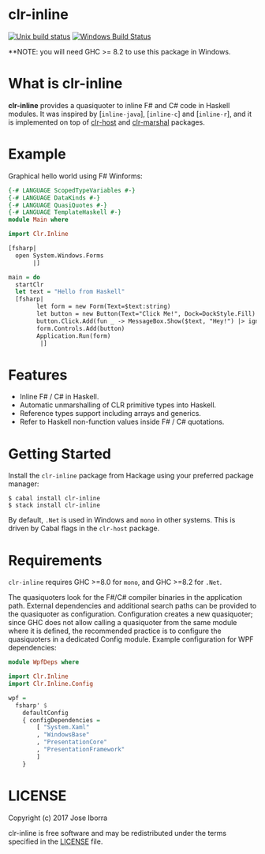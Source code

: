 clr-inline
==============
[![Unix build status](https://gitlab.com/tim-m89/clr-haskell/badges/master/build.svg)](https://gitlab.com/tim-m89/clr-haskell/commits/master)
[![Windows Build Status](https://img.shields.io/appveyor/ci/TimMatthews/clr-haskell.svg?label=Windows%20build)](https://ci.appveyor.com/project/tim-m89/clr-haskell)

**NOTE: you will need GHC >= 8.2 to use this package in Windows.

What is clr-inline
=======================
**clr-inline** provides a quasiquoter to inline F# and C# code in Haskell modules. 
It was inspired by [`inline-java`], [`inline-c`] and [`inline-r`], and it is implemented
on top of [clr-host][clr-host] and [clr-marshal][clr-marshal] packages.

[clr-host]: clr-host/
[clr-marshal]: clr-marshal/
[inline-java]: http://hackage.haskell.org/package/inline-java
[inline-r]: http://hackage.haskell.org/package/inline-r
[inline-c]: http://hackage.haskell.org/package/inline-c

Example
==========

Graphical hello world using F# Winforms:

```haskell
{-# LANGUAGE ScopedTypeVariables #-}
{-# LANGUAGE DataKinds #-}
{-# LANGUAGE QuasiQuotes #-}
{-# LANGUAGE TemplateHaskell #-}
module Main where

import Clr.Inline

[fsharp|
  open System.Windows.Forms
       |]

main = do
  startClr
  let text = "Hello from Haskell"
  [fsharp|
        let form = new Form(Text=$text:string)
        let button = new Button(Text="Click Me!", Dock=DockStyle.Fill)
        button.Click.Add(fun _ -> MessageBox.Show($text, "Hey!") |> ignore)
        form.Controls.Add(button)
        Application.Run(form)
         |]
```
Features
==========
* Inline F# / C# in Haskell.
* Automatic unmarshalling of CLR primitive types into Haskell.
* Reference types support including arrays and generics.
* Refer to Haskell non-function values inside F# / C# quotations.

Getting Started
===================
Install the `clr-inline` package from Hackage using your preferred package manager:

    $ cabal install clr-inline
    $ stack install clr-inline

By default, `.Net` is used in Windows and `mono` in other systems. 
This is driven by Cabal flags in the `clr-host` package.

Requirements
================
`clr-inline` requires GHC >=8.0 for `mono`, and GHC >=8.2 for `.Net`. 

The quasiquoters look for the F#/C# compiler binaries in the
application path. External dependencies and additional search paths can be provided to
the quasiquoter as configuration. Configuration creates a new quasiquoter;
since GHC does not allow calling a quasiquoter from the same module where it is
defined, the recommended practice is to configure the quasiquoters in a 
dedicated Config module. Example configuration for WPF dependencies:

```haskell
module WpfDeps where

import Clr.Inline
import Clr.Inline.Config

wpf =
  fsharp' $
    defaultConfig
    { configDependencies =
        [ "System.Xaml"
        , "WindowsBase"
        , "PresentationCore"
        , "PresentationFramework"
        ]
    }
```


LICENSE
==========

Copyright (c) 2017 Jose Iborra

clr-inline is free software and may be redistributed under the terms
specified in the [LICENSE](LICENSE) file.
